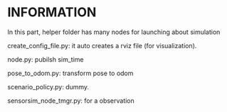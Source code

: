# INFORMATION #

In this part, helper folder has many nodes for launching about simulation

create_config_file.py: it auto creates a rviz file (for visualization).

node.py: pubilsh sim_time

pose_to_odom.py: transform pose to odom 

scenario_policy.py: dummy.

sensorsim_node_tmgr.py: for a observation

